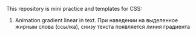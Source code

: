 This repository is mini practice and templates for CSS:

1. Animation gradient linear in text. При наведении на выделенное жирным слова (ссылка), снизу текста появляется линия градиента 